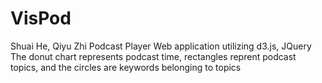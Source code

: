# VisPod
Shuai He, Qiyu Zhi
Podcast Player Web application utilizing d3.js, JQuery
The donut chart represents podcast time, rectangles reprent podcast topics, and the circles are keywords belonging to topics

